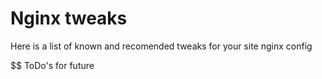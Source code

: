# Nginx tweaks

Here is a list of known and recomended tweaks for your site nginx config

$$ ToDo's for future
